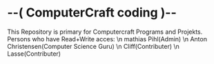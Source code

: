 --( ComputerCraft coding )--
=====================
This Repository is primary for Computercraft Programs and Projekts.
Persons who have Read+Write acces:
\n mathias Pihl(Admin)
\n Anton Christensen(Computer Science Guru)
\n Cliff(Contributer)
\n Lasse(Contributer)
